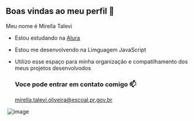 ## Boas vindas ao meu perfil 💛

Meu nome é Mirella Talevi

- Estou estudando na [Alura](https://www.alura.com.br)
- Estou me desenvolvendo na Limguagem JavaScript
- Utilizo esse espaço para minha organização e compatilhamento dos meus projetos desenvolvodos

  ### Voce pode entrar em contato comigo 📫

  mirella.talevi.oliveira@escoal.pr.gov.br

  

![]()
![image](https://github.com/mirellatalevi/Mirellatalevi/assets/173559668/46b3ee8b-6876-4f34-8317-2b45832d3b04)


